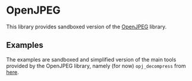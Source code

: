 # OpenJPEG

This library provides sandboxed version of the [OpenJPEG](https://github.com/uclouvain/openjpeg) library. 


## Examples

The examples are sandboxed and simplified version of the main tools provided by the OpenJPEG library, namely (for now) `opj_decompress` from [here](https://github.com/uclouvain/openjpeg/blob/master/src/bin/jp2/opj_decompress.c).
